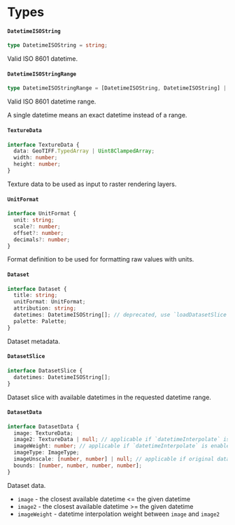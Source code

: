 # Types

#### `DatetimeISOString`

```typescript
type DatetimeISOString = string;
```

Valid ISO 8601 datetime.

#### `DatetimeISOStringRange`

```typescript
type DatetimeISOStringRange = [DatetimeISOString, DatetimeISOString] | DatetimeISOString;ty
```

Valid ISO 8601 datetime range.

A single datetime means an exact datetime instead of a range.

#### `TextureData`

```typescript
interface TextureData {
  data: GeoTIFF.TypedArray | Uint8ClampedArray;
  width: number;
  height: number;
}
```

Texture data to be used as input to raster rendering layers.

#### `UnitFormat`

```typescript
interface UnitFormat {
  unit: string;
  scale?: number;
  offset?: number;
  decimals?: number;
}
```

Format definition to be used for formatting raw values with units.

#### `Dataset`

```typescript
interface Dataset {
  title: string;
  unitFormat: UnitFormat;
  attribution: string;
  datetimes: DatetimeISOString[]; // deprecated, use `loadDatasetSlice` instead
  palette: Palette;
}
```

Dataset metadata.

#### `DatasetSlice`

```typescript
interface DatasetSlice {
  datetimes: DatetimeISOString[];
}
```

Dataset slice with available datetimes in the requested datetime range.

#### `DatasetData`

```typescript
interface DatasetData {
  image: TextureData;
  image2: TextureData | null; // applicable if `datetimeInterpolate` is enabled
  imageWeight: number; // applicable if `datetimeInterpolate` is enabled
  imageType: ImageType;
  imageUnscale: [number, number] | null; // applicable if original data was scaled to fit image data format and needs to be unscaled back
  bounds: [number, number, number, number];
}
```

Dataset data.

* `image` - the closest available datetime <= the given datetime
* `image2` - the closest available datetime >= the given datetime
* `imageWeight` - datetime interpolation weight between `image` and `image2`
